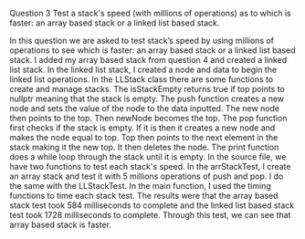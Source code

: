 Question 3
 Test a stack's speed (with millions of operations) as to which is faster: an array based stack or a linked list based stack. 

In this question we are asked to test stack’s speed by using millions of operations to see which is faster: an array based stack or a linked list based stack. I added my array based stack from question 4 and created a linked list stack. In the linked list stack, I created a node and data to begin the linked list operations. In the LLStack class there are some functions to create and manage stacks. The isStackEmpty returns true if top points to nullptr meaning that the stack is empty. The push function creates a new node and sets the value of the node to the data inputted. The new node then points to the top. Then newNode becomes the top. The pop function first checks if the stack is empty. If it is then it creates a new node and makes the node equal to top. Top then points to the next element in the stack making it the new top. It then deletes the node. The print function does a while loop through the stack until it is empty. In the source file, we have two functions to test each stack's speed. In the arrStackTest, I create an array stack and test it with 5 millions operations of push and pop. I do the same with the LLStackTest. In the main function, I used the timing functions to time each stack test. The results were that the array based stack test took 584 milliseconds to complete and the linked list based stack test took 1728 milliseconds to complete. Through this test, we can see that array based stack is faster. 

